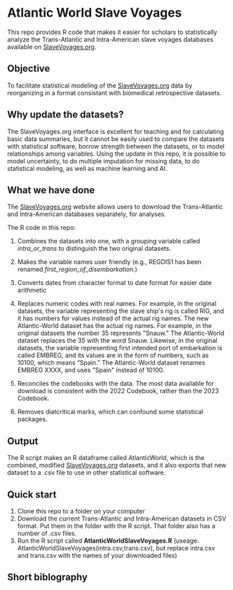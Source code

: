 # Atlantic World Slave Voyages

This repo provides R code that makes it easier for scholars to statistically analyze the Trans-Atlantic and Intra-American slave voyages databases available on [SlaveVoyages.org](https://www.slavevoyages.org).

## Objective

To facilitate statistical modeling of the [SlaveVoyages.org](https://www.slavevoyages.org) data by reorganizing in a format consistant with biomedical retrospective datasets.

## Why update the datasets?

The SlaveVoyages.org interface is excellent for teaching and for calculating basic data summaries, but it cannot be easily used to compare the datasets with statistical software, borrow strength between the datasets, or to model relationships among variables. Using the update in this repo, it is possible to model uncertainty, to do multiple imputation for missing data, to do statistical modeling, as well as machine learning and AI. 


## What we have done

The [SlaveVoyages.org](https://www.slavevoyages.org) website allows users to download the Trans-Atlantic and Intra-American databases separately, for analyses.

The R code in this repo:

1. Combines the datasets into one, with a grouping variable called _intra_or_trans_ to distinguish the two original datasets.
2. Makes the variable names user friendly (e.g., REGDIS1 has been renamed _first_region_of_disembarkation_.)
3. Converts dates from character format to date format for easier date arithmetic
4. Replaces numeric codes with real names. For example, in the original datasets, the variable representing the slave ship's rig is called RIG, and it has numbers for values instead of the actual rig names. The new Atlantic-World dataset has the actual rig names. For example, in the original datasets the number 35 represents "Snauw." The Atlantic-World dataset replaces the 35 with the word Snauw. Likewise, in the original datasets, the variable representing first intended port of embarkation is called EMBREG, and its values are in the form of numbers, such as 10100, which means “Spain.” The Atlantic-World dataset renames EMBREG XXXX, and uses "Spain" instead of 10100.

7. Reconciles the codebooks with the data. The most data available for download is consistent with the 2022 Codebook, rather than the 2023 Codebook. 
8. Removes diatcritical marks, which can confound some statistical packages.

## Output

The R script makes an R dataframe called AtlanticWorld, which is the combined, modified [SlaveVoyages.org](https://www.slavevoyages.org) datasets, and it also exports that new dataset to a .csv file to use in other statistical software.

## Quick start

1. Clone this repo to a folder on your computer
2. Download the current Trans-Atlantic and Intra-American datasets in CSV format. Put them in the folder with the R script. That folder also has a number of .csv files.
3. Run the R script called **AtlanticWorldSlaveVoyages.R** (useage: AtlanticWorldSlaveVoyages(intra.csv,trans.csv), but replace intra.csv and trans.csv with the names of your downloaded files)

## Short biblography

